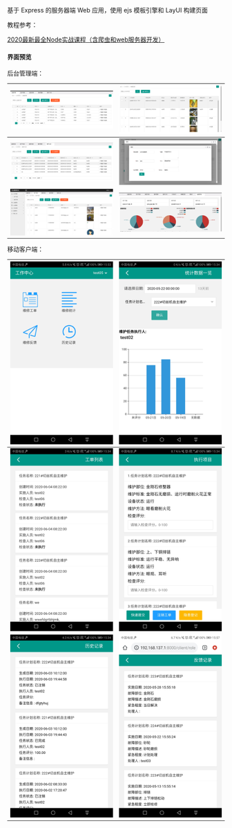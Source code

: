 基于 Express 的服务器端 Web 应用，使用 ejs 模板引擎和 LayUI 构建页面

教程参考：

[2020最新最全Node实战课程（含爬虫和web服务器开发）](https://www.bilibili.com/video/BV1i7411G7kW)

#### 界面预览

后台管理端：

| ![1](./screenshot/admin/设备列表.png)         | ![2](./screenshot/admin/故障反馈信息.png)       |
| --------------------------------------------- | ----------------------------------------------- |
| ![3](./screenshot/admin/设备维护计划列表.png) | ![4](./screenshot/admin/维护基准数项目编辑.png) |
| ![5](./screenshot/admin/用户管理模块截图.png) | ![6](./screenshot/admin/后台数据统计信息.png)   |

移动客户端：

| ![1](./screenshot/client/技术员/工作中心主页面.jpg) | ![2](./screenshot/client/检查员/统计数据.jpg)     |
| --------------------------------------------------- | ------------------------------------------------- |
| ![3](./screenshot/client/检查员/任务工单列表.jpg)   | ![4](./screenshot/client/检查员/检查工单项目.jpg) |
| ![5](./screenshot/client/检查员/历史记录.jpg)       | ![6](./screenshot/client/员工/反馈记录页.jpg)     |

